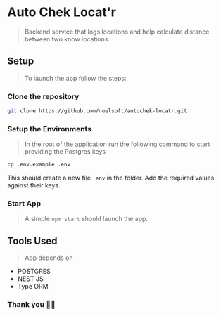 # Auto Chek Locat'r

> Backend service that logs locations and help calculate distance between two know locations.

## Setup
> To launch the app follow the steps:

### Clone the repository
```bash
git clone https://github.com/nuelsoft/autochek-locatr.git
```


### Setup the Environments
> In the root of the application run the following command to start providing the Postgres keys
```bash
cp .env.example .env
```
This should create a new file `.env` in the folder. Add the required values against their keys.

### Start App
> A simple `npm start` should launch the app.

## Tools Used
> App depends on
- POSTGRES
- NEST JS
- Type ORM

### Thank you 🥂🚀
